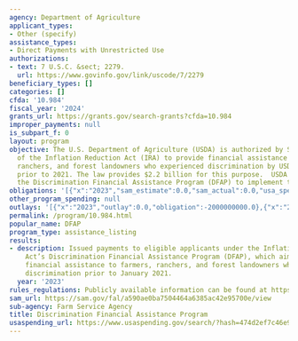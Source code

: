 ```yaml
---
agency: Department of Agriculture
applicant_types:
- Other (specify)
assistance_types:
- Direct Payments with Unrestricted Use
authorizations:
- text: 7 U.S.C. &sect; 2279.
  url: https://www.govinfo.gov/link/uscode/7/2279
beneficiary_types: []
categories: []
cfda: '10.984'
fiscal_year: '2024'
grants_url: https://grants.gov/search-grants?cfda=10.984
improper_payments: null
is_subpart_f: 0
layout: program
objective: The U.S. Department of Agriculture (USDA) is authorized by Section 22007
  of the Inflation Reduction Act (IRA) to provide financial assistance for farmers,
  ranchers, and forest landowners who experienced discrimination by USDA in farm lending
  prior to 2021. The law provides $2.2 billion for this purpose.  USDA established
  the Discrimination Financial Assistance Program (DFAP) to implement this assistance.
obligations: '[{"x":"2023","sam_estimate":0.0,"sam_actual":0.0,"usa_spending_actual":-2000000000.0},{"x":"2024","sam_estimate":0.0,"sam_actual":1999682770.0,"usa_spending_actual":2007450950.0},{"x":"2025","sam_estimate":0.0,"sam_actual":5094330.0,"usa_spending_actual":0.0}]'
other_program_spending: null
outlays: '[{"x":"2023","outlay":0.0,"obligation":-2000000000.0},{"x":"2024","outlay":2001698160.0,"obligation":2007450950.0},{"x":"2025","outlay":0.0,"obligation":0.0}]'
permalink: /program/10.984.html
popular_name: DFAP
program_type: assistance_listing
results:
- description: Issued payments to eligible applicants under the Inflation Reduction
    Act’s Discrimination Financial Assistance Program (DFAP), which aims to provide
    financial assistance to farmers, ranchers, and forest landowners who experienced
    discrimination prior to January 2021.
  year: '2023'
rules_regulations: Publicly available information can be found at https://22007apply.gov/.
sam_url: https://sam.gov/fal/a590ae0ba7504464a6385ac42e95700e/view
sub-agency: Farm Service Agency
title: Discrimination Financial Assistance Program
usaspending_url: https://www.usaspending.gov/search/?hash=474d2ef7c46e95f16a78fdc2d1233dfa
---
```

